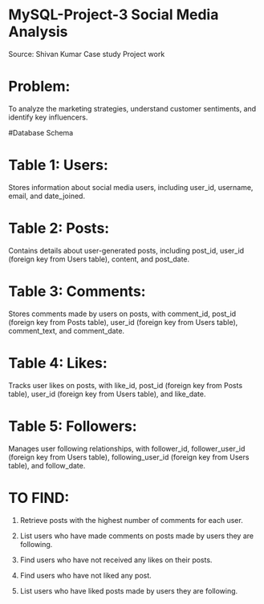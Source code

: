 # MySQL-Project-3 Social Media Analysis
Source: Shivan Kumar Case study Project work

# Problem:
To analyze the marketing strategies, understand customer sentiments, and identify key influencers.

#Database Schema

# Table 1: Users: 
Stores information about social media users, including user_id, username, email,
and date_joined.

# Table 2: Posts: 
Contains details about user-generated posts, including post_id, user_id (foreign
key from Users table), content, and post_date.

# Table 3: Comments: 
Stores comments made by users on posts, with comment_id, post_id
(foreign key from Posts table), user_id (foreign key from Users table), comment_text,
and comment_date.

# Table 4: Likes: 
Tracks user likes on posts, with like_id, post_id (foreign key from Posts table),
user_id (foreign key from Users table), and like_date.

# Table 5: Followers: 
Manages user following relationships, with follower_id, follower_user_id
(foreign key from Users table), following_user_id (foreign key from Users table), and
follow_date.


# TO FIND:

1)  Retrieve posts with the highest number of comments for each user.

2)  List users who have made comments on posts made by users they are following.

3) Find users who have not received any likes on their posts.

4) Find users who have not liked any post.

5) List users who have liked posts made by users they are following.
